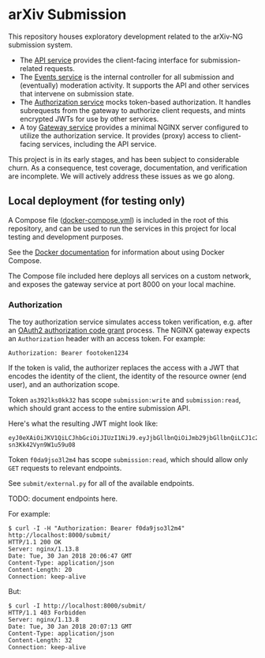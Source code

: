 # arXiv Submission

This repository houses exploratory development related to the arXiv-NG
submission system.

- The [API service](api/) provides the client-facing interface for
  submission-related requests.
- The [Events service](events/) is the internal controller for all
  submission and (eventually) moderation activity. It supports the API and
  other services that intervene on submission state.
- The [Authorization service](authorization/) mocks token-based authorization.
  It handles subrequests from the gateway to authorize client requests, and
  mints encrypted JWTs for use by other services.
- A toy [Gateway service](gateway/) provides a minimal NGINX server configured
  to utilize the authorization service. It provides (proxy) access to
  client-facing services, including the API service.

This project is in its early stages, and has been subject to considerable
churn. As a consequence, test coverage, documentation, and verification are
incomplete. We will actively address these issues as we go along.

## Local deployment (for testing only)

A Compose file ([docker-compose.yml](docker-compose.yml)) is included in the
root of this repository, and can be used to run the services in this project
for local testing and development purposes.

See the [Docker documentation](https://docs.docker.com/compose/) for
information about using Docker Compose.

The Compose file included here deploys all services on a custom network, and
exposes the gateway service at port 8000 on your local machine.

### Authorization

The toy authorization service simulates access token verification, e.g. after
an [OAuth2 authorization code grant](https://tools.ietf.org/html/rfc6749#section-4.1)
process. The NGINX gateway expects an ``Authorization`` header with an
access token. For example:

``Authorization: Bearer footoken1234``

If the token is valid, the authorizer replaces the access with a JWT that
encodes the identity of the client, the identity of the resource owner (end
user), and an authorization scope.

Token ``as392lks0kk32`` has scope ``submission:write`` and ``submission:read``,
which should grant access to the entire submission API.

Here's what the resulting JWT might look like:

```
eyJ0eXAiOiJKV1QiLCJhbGciOiJIUzI1NiJ9.eyJjbGllbnQiOiJmb29jbGllbnQiLCJ1c2VyIjoiZm9vdXNlciIsInNjb3BlIjpbInN1Ym1pc3Npb246d3JpdGUiLCJzdWJtaXNzaW9uOnJlYWQiXX0.253M954JUBpokfyP1CEHyk1-sn3Kk42Vyn9W1u59u08
```

Token ``f0da9jso3l2m4`` has scope ``submission:read``, which should allow only
``GET`` requests to relevant endpoints.

See ``submit/external.py`` for all of the available endpoints.

TODO: document endpoints here.

For example:

```
$ curl -I -H "Authorization: Bearer f0da9jso3l2m4" http://localhost:8000/submit/
HTTP/1.1 200 OK
Server: nginx/1.13.8
Date: Tue, 30 Jan 2018 20:06:47 GMT
Content-Type: application/json
Content-Length: 20
Connection: keep-alive
```

But:

```
$ curl -I http://localhost:8000/submit/
HTTP/1.1 403 Forbidden
Server: nginx/1.13.8
Date: Tue, 30 Jan 2018 20:07:13 GMT
Content-Type: application/json
Content-Length: 32
Connection: keep-alive
```
